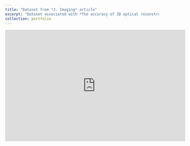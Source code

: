 ```yaml
---
title: "Dataset from *J. Imaging* article"
excerpt: "Dataset associated with *The accuracy of 3D optical reconstruction and additive manufacturing processes in reproducing detailed subject-specific anatomy* publication (Available to download also from [Figshare](https://doi.org/10.15131/shef.data.5426683.v1))."
collection: portfolio
---
```

<iframe src="https://widgets.figshare.com/articles/5426683/embed?show_title=1" width="590" height="365" allowfullscreen="true" frameborder="0"></iframe>
